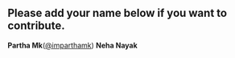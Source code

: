 ## Please add your name below if you want to contribute.
**Partha Mk**([@imparthamk](https://twitter.com/imparthamk))
**Neha Nayak**
